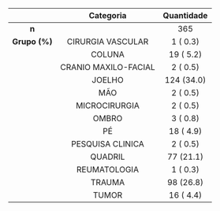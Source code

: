 

|     &nbsp;      |        Categoria         |  Quantidade   |
|:---------------:|:--------------------:|:----------:|
|      **n**      |                      |    365     |
|  **Grupo (%)**  |  CIRURGIA VASCULAR   |  1 ( 0.3)  |
|                 |        COLUNA        | 19 ( 5.2)  |
|                 | CRANIO MAXILO-FACIAL |  2 ( 0.5)  |
|                 |        JOELHO        | 124 (34.0) |
|                 |         MÃO          |  2 ( 0.5)  |
|                 |    MICROCIRURGIA     |  2 ( 0.5)  |
|                 |        OMBRO         |  3 ( 0.8)  |
|                 |          PÉ          | 18 ( 4.9)  |
|                 |   PESQUISA CLINICA   |  2 ( 0.5)  |
|                 |       QUADRIL        | 77 (21.1)  |
|                 |     REUMATOLOGIA     |  1 ( 0.3)  |
|                 |        TRAUMA        | 98 (26.8)  |
|                 |        TUMOR         | 16 ( 4.4)  |

